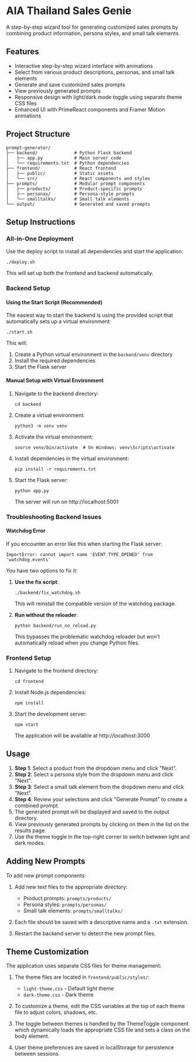 # AIA Thailand Sales Genie

A step-by-step wizard tool for generating customized sales prompts by combining product information, persona styles, and small talk elements.

## Features

- Interactive step-by-step wizard interface with animations
- Select from various product descriptions, personas, and small talk elements
- Generate and save customized sales prompts
- View previously generated prompts
- Responsive design with light/dark mode toggle using separate theme CSS files
- Enhanced UI with PrimeReact components and Framer Motion animations

## Project Structure

```
prompt-generator/
├── backend/              # Python Flask backend
│   ├── app.py            # Main server code
│   └── requirements.txt  # Python dependencies
├── frontend/             # React frontend
│   ├── public/           # Static assets
│   └── src/              # React components and styles
├── prompts/              # Modular prompt components
│   ├── products/         # Product-specific prompts
│   ├── personas/         # Persona-style prompts
│   └── smalltalks/       # Small talk elements
└── output/               # Generated and saved prompts
```

## Setup Instructions

### All-in-One Deployment

Use the deploy script to install all dependencies and start the application:

```
./deploy.sh
```

This will set up both the frontend and backend automatically.

### Backend Setup

#### Using the Start Script (Recommended)

The easiest way to start the backend is using the provided script that automatically sets up a virtual environment:

```
./start.sh
```

This will:
1. Create a Python virtual environment in the `backend/venv` directory
2. Install the required dependencies
3. Start the Flask server

#### Manual Setup with Virtual Environment

1. Navigate to the backend directory:
   ```
   cd backend
   ```

2. Create a virtual environment:
   ```
   python3 -m venv venv
   ```

3. Activate the virtual environment:
   ```
   source venv/bin/activate  # On Windows: venv\Scripts\activate
   ```

4. Install dependencies in the virtual environment:
   ```
   pip install -r requirements.txt
   ```

5. Start the Flask server:
   ```
   python app.py
   ```
   The server will run on http://localhost:5001

### Troubleshooting Backend Issues

#### Watchdog Error

If you encounter an error like this when starting the Flask server:

```
ImportError: cannot import name 'EVENT_TYPE_OPENED' from 'watchdog.events'
```

You have two options to fix it:

1. **Use the fix script**:
   ```
   ./backend/fix_watchdog.sh
   ```
   This will reinstall the compatible version of the watchdog package.

2. **Run without the reloader**:
   ```
   python backend/run_no_reload.py
   ```
   This bypasses the problematic watchdog reloader but won't automatically reload when you change Python files.

### Frontend Setup

1. Navigate to the frontend directory:
   ```
   cd frontend
   ```

2. Install Node.js dependencies:
   ```
   npm install
   ```

3. Start the development server:
   ```
   npm start
   ```
   The application will be available at http://localhost:3000

## Usage

1. **Step 1**: Select a product from the dropdown menu and click "Next".
2. **Step 2**: Select a persona style from the dropdown menu and click "Next".
3. **Step 3**: Select a small talk element from the dropdown menu and click "Next".
4. **Step 4**: Review your selections and click "Generate Prompt" to create a combined prompt.
5. The generated prompt will be displayed and saved to the output directory.
6. View previously generated prompts by clicking on them in the list on the results page.
7. Use the theme toggle in the top-right corner to switch between light and dark modes.

## Adding New Prompts

To add new prompt components:

1. Add new text files to the appropriate directory:
   - Product prompts: `prompts/products/`
   - Persona styles: `prompts/personas/`
   - Small talk elements: `prompts/smalltalks/`

2. Each file should be saved with a descriptive name and a `.txt` extension.
3. Restart the backend server to detect the new prompt files.

## Theme Customization

The application uses separate CSS files for theme management:

1. The theme files are located in `frontend/public/styles/`:
   - `light-theme.css` - Default light theme
   - `dark-theme.css` - Dark theme

2. To customize a theme, edit the CSS variables at the top of each theme file to adjust colors, shadows, etc.

3. The toggle between themes is handled by the ThemeToggle component which dynamically loads the appropriate CSS file and sets a class on the body element.

4. User theme preferences are saved in localStorage for persistence between sessions.

